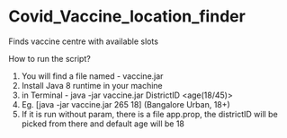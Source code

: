 # Covid_Vaccine_location_finder

Finds vaccine centre with available slots

How to run the script?

1. You will find a file named - vaccine.jar
2. Install Java 8 runtime in your machine
3. in Terminal - java -jar vaccine.jar DistrictID <age(18/45)>
4. Eg. [java -jar vaccine.jar 265 18] (Bangalore Urban, 18+)
5. If it is run without param, there is a file app.prop, the districtID will be picked from there and default age will be 18
